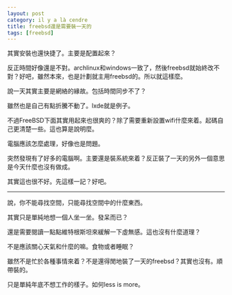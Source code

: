 ```yaml
---
layout: post
category: il y a là cendre
title: freebsd還是需要裝一天的
tags: [freebsd]
---
```


其實安裝也還快捷了。主要是配置起來？

反正時間好像還是不對。archlinux和windows一致了，然後freebsd就始終改不對？好吧，雖然本來，也是計劃就主用freebsd的。所以就這樣麼。

說一天其實主要是網絡的緣故。包括時間同步不了？

雖然也是自己有點折騰不動了。lxde就是例子。

不過FreeBSD下面其實用起來也很爽的？除了需要重新設置wifi什麼來着。起碼自己更清楚一些。這也算是說明麼。

電腦應該怎麼處理，好像也是問題。

突然發現有了好多的電腦啊。主要還是裝系統來着？反正裝了一天的另外一個意思是今天什麼也沒有做成。

其實這也很不好。先這樣一記？好吧。

------

說，你不能尋找空間，只能尋找空間中的什麼東西。

其實只是單純地想一個人坐一坐。發呆而已？

還是需要閱讀一點點維特根斯坦來緩解一下虛無感。這也沒有什麼道理？

不是應該關心天氣和什麼的嘛。食物或者睡眠？

雖然不是忙於各種事情來着？不是還得閒地裝了一天的freebsd？其實也沒有。順帶裝的。

只是單純年底不想工作的樣子。如何less is more。

<!-- more -->
